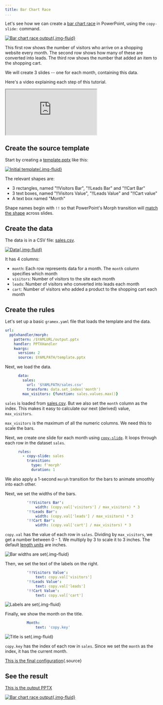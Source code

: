 ```yaml
---
title: Bar Chart Race
...
```


Let's see how we can create a [bar chart race](https://blog.gramener.com/bar-chart-race-in-powerpoint/) in PowerPoint, using the `copy-slide:` command.

[![Bar chart race output](output.gif){.img-fluid}](output.pptx)

This first row shows the number of visitors who arrive on a shopping website every month. The
second row shows how many of these are converted into leads. The third row shows the number that
added an item to the shopping cart.

We will create 3 slides -- one for each month, containing this data.

Here's a video explaining each step of this tutorial.

<div class="ratio ratio-16x9">
  <iframe src="https://www.youtube.com/embed/-Qh7o1aWb2c" allowfullscreen></iframe>
</div>

## Create the source template

Start by creating a [template.pptx](template.pptx) like this:

[![Initial template](template.png){.img-fluid}](template.pptx)

The relevant shapes are:

- 3 rectangles, named "!!Visitors Bar", "!!Leads Bar" and "!!Cart Bar"
- 3 text boxes, named "!!Visitors Value", "!!Leads Value" and "!!Cart value"
- A text box named "Month"

Shape names begin with `!!` so that PowerPoint's Morph transition will [match the shape][match-shape] across slides.

[match-shape]: https://support.microsoft.com/en-us/office/morph-transition-tips-and-tricks-bc7f48ff-f152-4ee8-9081-d3121788024f

## Create the data

The data is in a CSV file: [sales.csv](sales.csv).

[![Data](data.png){.img-fluid}](data.csv)

It has 4 columns:

- `month`: Each row represents data for a month. The `month` column specifies which month
- `visitors`: Number of visitors to the site each month
- `leads`: Number of visitors who converted into leads each month
- `cart`: Number of visitors who added a product to the shopping cart each month

## Create the rules


Let's set up a basic `gramex.yaml` file that loads the template and the data.

```yaml
url:
  pptxhandler/morph:
    pattern: /$YAMLURL/output.pptx
    handler: PPTXHandler
    kwargs:
      version: 2
      source: $YAMLPATH/template.pptx
```

Next, we load the data.

```yaml
      data:
        sales:
          url: '$YAMLPATH/sales.csv'
          transform: data.set_index('month')
        max_visitors: {function: sales.values.max()}
```

`sales` is loaded from [sales.csv](sales.csv). But we also set the `month` column as the index.
This makes it easy to calculate our next (derived) value, `max_visitors`.

`max_visitors` is the maximum of all the numeric columns. We need this to scale the bars.

Next, we create one slide for each month using [`copy-slide`](../#copy-slides). It loops through
each row in the dataset `sales`.

```yaml
      rules:
        - copy-slide: sales
          transition:
            type: f'morph'
            duration: 1
```

We also apply a 1-second `morph` transition for the bars to animate smoothly into each other.

Next, we set the widths of the bars.

```yaml
          '!!Visitors Bar':
              width: (copy.val['visitors'] / max_visitors) * 3
          '!!Leads Bar':
              width: (copy.val['leads'] / max_visitors) * 3
          '!!Cart Bar':
              width: (copy.val['cart'] / max_visitors) * 3
```

`copy.val` has the value of each row in `sales`. Dividing by `max_visitors`, we get a number
between 0 - 1. We multiply by 3 to scale it to 3 inches. The default [length
units](../#length-units) are inches.

![Bar widths are set](bars.png){.img-fluid}

Then, we set the text of the labels on the right.

```yaml
          '!!Visitors Value':
              text: copy.val['visitors']
          '!!Leads Value':
              text: copy.val['leads']
          '!!Cart Value':
              text: copy.val['cart']
```

![Labels are set](bars-labels.png){.img-fluid}

Finally, we show the month on the title.

```yaml
          Month:
              text: 'copy.key'
```

![Title is set](bars-labels-title.png){.img-fluid}

`copy.key` has the index of each row in `sales`. Since we set the `month` as the index, it has the current month.

[This is the final configuration](gramex.yaml.source){.source}

## See the result

[This is the output PPTX](output.pptx)

[![Bar chart race output](output.gif){.img-fluid}](output.pptx)
